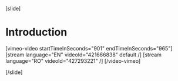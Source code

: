 [slide]
# Introduction

[vimeo-video startTimeInSeconds="901" endTimeInSeconds="965"]
[stream language="EN" videoId="421666838" default /]
[stream language="RO" videoId="427293221" /]
[/video-vimeo]

[/slide]